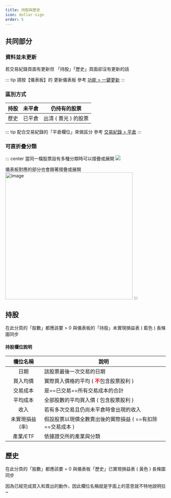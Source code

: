 ```yaml
---
title: 持股與歷史
icon: dollar-sign
order: 5
---
```

## 共同部分

### 資料並未更新
若交易紀錄頁面有更新但 「持股」「歷史」頁面卻沒有更新的話

::: tip 請按【儀表板】的 <Badge>更新儀表板</Badge>
參考 [功能 > 一鍵更新](../feature/一鍵更新.md)
:::

### 區別方式

| 持股 | 未平倉 | 仍持有的股票 |
|----|-----|--------|
| 歷史 | 已平倉    | 出清 ( 賣光 ) 的股票       |
::: tip 配合交易紀錄的「平倉欄位」來做區分
參考 [交易紀錄 > 平倉](交易紀錄#平倉)
:::

### 可直折疊分類


::: center
當同一檔股票設有多種分類時可以摺疊或展開
![](/images/台股訂閱版/摺疊_歷史.gif)

儀表板對應的部分也會跟著摺疊或展開
<img src="/images/台股訂閱版/摺疊_儀表板.gif" alt="image" height="400"/>
:::

## 持股

在此分頁的「股數」都應該要 > 0
與儀表板的「持股」未實現損益表 ( 藍色 ) 長條圖同步

#### 持股欄位說明

|   欄位名稱   | 說明                                                 |
|:--------:|----------------------------------------------------|
|    日期    | 該股票最後一次交易的日期                                       |
|   買入均價   | 實際買入價格的平均 ( <font color="red">**不**</font>包含股票股利 ) |
|   交易成本   | 是==已交易==所有交易成本的合計                                  |
|   平均成本   | 全部股數的平均買入價 ( 包含股票股利 )                              |
|    收入    | 若有多次交易且仍尚未平倉時會出現的收入                                |
| 未實現損益(率) | 假設股票以現價全數賣出後的實際損益 ( ==有扣除==交易成本 )                  |
|  產業/ETF  | 依據證交所的產業與分類                                        |


## 歷史

在此分頁的「股數」都應該要 = 0
與儀表板「歷史」已實現損益表 ( 黃色 ) 長條圖同步

因為已經完成買入和賣出的動作，因此欄位名稱就是字面上的意思就不特地說明拉~